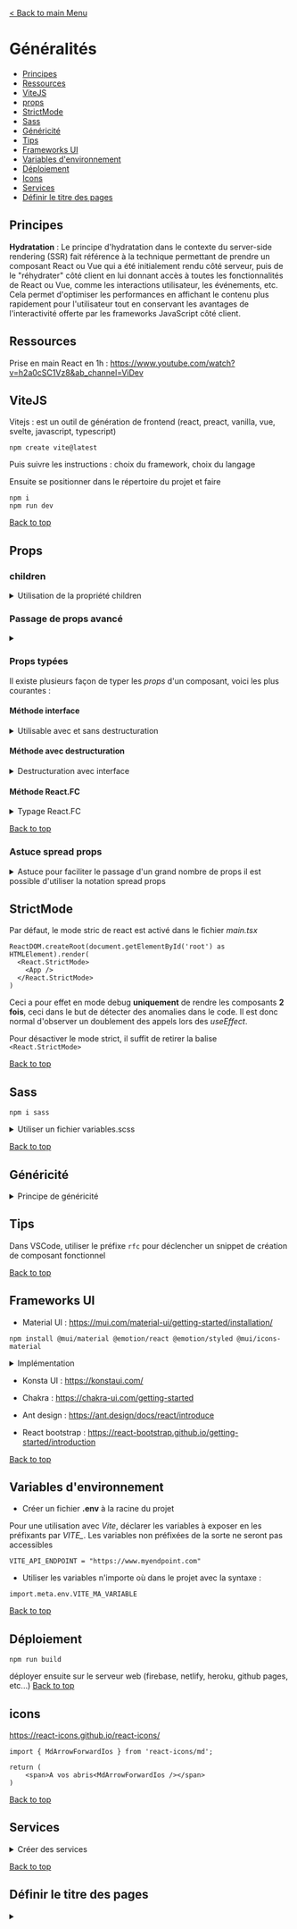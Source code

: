 [< Back to main Menu](https://github.com/gsoulie/react-resources/blob/master/react-presentation.md)    

# Généralités

* [Principes](#principes)     
* [Ressources](#ressources)     
* [ViteJS](#vitejs)    
* [props](#props)     
* [StrictMode](#strictmode)    
* [Sass](#sass)    
* [Généricité](#généricité)    
* [Tips](#tips)     
* [Frameworks UI](#frameworks-ui)     
* [Variables d'environnement](#variables-denvironnement)     
* [Déploiement](#déploiement)    
* [Icons](#icons)     
* [Services](#services)
* [Définir le titre des pages](#définir-le-titre-des-pages)      

## Principes

**Hydratation** : Le principe d'hydratation dans le contexte du server-side rendering (SSR) fait référence à la technique permettant de prendre un composant React ou Vue qui a été initialement rendu côté serveur, puis de le "réhydrater" côté client en lui donnant accès à toutes les fonctionnalités de React ou Vue, comme les interactions utilisateur, les événements, etc. Cela permet d'optimiser les performances en affichant le contenu plus rapidement pour l'utilisateur tout en conservant les avantages de l'interactivité offerte par les frameworks JavaScript côté client.

## Ressources

Prise en main React en 1h : https://www.youtube.com/watch?v=h2a0cSC1Vz8&ab_channel=ViDev     

## ViteJS

Vitejs : est un outil de génération de frontend (react, preact, vanilla, vue, svelte, javascript, typescript)

````npm create vite@latest ````

Puis suivre les instructions : choix du framework, choix du langage

Ensuite se positionner dans le répertoire du projet et faire 

````
npm i
npm run dev
````

[Back to top](#généralités)      

## Props

### children

<details>
	<summary>Utilisation de la propriété children</summary>
	
La propriété *children* est un mot clé destiné à une propriété spéciale de react. Cette props peut être assimilée à du slot de transclusion un peu à la manière de *<ng-content>* en angular

Cela permet de passer du contenu complexe en paramètre d'un composant 

*App.tsx*
````tsx
<Hello name='Guillaume'>
	<span style={{ color: 'red' }}>Bonjour Typescript</span>
</Hello>
````

*Hello.tsx*
````tsx
import { PropsWithChildren } from 'react';
	
type HelloProps = PropsWithChildren<{
  name: string
}>;
export const Hello = ({name, children}: HelloProps) => {
  return (
    <div>
      <b>{name}</b> : { children }
    </div>
  )
}  
````

*Ecriture alternative*

*Hello.tsx*
````tsx	
type HelloProps = { name: string };
export const Hello = ({name, children}: PropsWithChildren<HelloProps>) => {
  ...
}  
````

boucle for

````
<ul>
	{todos.map((todo, i) => (
		<li key={i}>{ todo }</li>
	))}
</ul>
````
[Back to top](#généralités)      

</details>
  
### Passage de props avancé

<details>
	<summary></summary>
	
Par exemple on souhaite créer un composant *<CustomButton>* dont le but est de surcharger le bouton standard html

*CustomButton.tsx*
````tsx
export const CustomButton = ({ children, ...props}) => {
	return (
		<button className="btn" {...props}>
			{ children }
		</button>
	)
};
````

**Analyse** le passage de props avec ````{ children, ...props}```` permet de pouvoir appilquer à notre bouton custom toutes les propriétés ajoutées
depuis le parent ````<CustomButton type="submit">````. Ce qui veut dire que dans ce cas on pourra appliquer à notre bouton custom la propriété ````type=submit```` directement
comme s'il s'agissait d'un vrai élément html ````<button>````

*App.tsx*
````tsx
<CustomButton type="submit">Submit button</CustomButton>
````
	
**Autre exemple**

*Soit le code suivant*
````typescript
function OrderList() {
 return <Order id="1" username="john" item="pizza" price="$17.40" />
}
````
	
*Peut être simplifié de la manière suivante :*
````typescript
function OrderList() {
  const order = {
    id: 1,
    username: 'john',
    item: 'pizza',
    price: '$17.40'
  }

  return <Order {...order} />
}
````

[Back to top](#généralités)    

</details>
	
### Props typées

Il existe plusieurs façon de typer les *props* d'un composant, voici les plus courantes :

#### Méthode interface

<details>
	<summary>Utilisable avec et sans destructuration</summary>

````tsx
export interface IProps {
  product: Product,
  user: User
}

export const ProductTile = ({product, user}: IProps) => { return ( <h1>{ product.title }</h1> }
````

</details>

#### Méthode avec destructuration

<details>
	<summary>Destructuration avec interface</summary>
 
````tsx
export interface Concept {
  title: string;
  image: string;
  description: string;
}
// ...
<Tile key={c.title} concept={c} />

// composant enfant : 
export const Tile = ({ concept }: { concept: Concept }) => {
  return (
    <div>
      <img src={concept.image} />
      <h2>{concept.title}</h2>
      <p>{concept.description}</p>
    </div>
  );
};
````
</details>

#### Méthode React.FC

<details>
	<summary>Typage React.FC</summary>
	
La méthode avec ````React.FC```` utilise ````PropsWithChildren```` de manière transparente

````tsx
export interface Props {
  product: Product
}

export const ProductTile: React.FC<Props> = (props) => {
	return (
		<>
			<h1>{ props.product.title }</h1>
		</>
	)
}
````

**Autre exemple**

````typescript
export const NewUser: React.FC<{onAddUser: (name: string) => void }> = (props) => {
	const userNameRef = useRef<HTMLInputElement>(null);
	
	const submitHandler = (e: React.FormEvent) {
		e.preventDefault();	
		const value = userNameRef.current?.value;

		props.onAddUser(value);
	}
	
	return (
		<form onSubmit={submitHandler}>
			<input id="username" ref={userNameRef} />
		...
	)
}
````

</details>

[Back to top](#généralités)    
	
### Astuce spread props

<details>
	<summary>Astuce pour faciliter le passage d'un grand nombre de props il est possible d'utiliser la notation spread props</summary>	

Afin d'éviter ceci : 

````tsx
const data = {
	id: 23,
	age: 35,
	name: 'Jen',
	bio: 'My name is Jen'
}

<User id={data.id} name={data.name} age={data.age} bio={data.bio}/>
````

préférer l'écriture suivante :

````tsx
const data = {
	id: 23,
	age: 35,
	name: 'Jen',
	bio: 'My name is Jen'
}

<User {...data} />
````
[Back to top](#généralités)    

</details>
	
## StrictMode

Par défaut, le mode stric de react est activé dans le fichier *main.tsx*

````tsx
ReactDOM.createRoot(document.getElementById('root') as HTMLElement).render(
  <React.StrictMode>
    <App />
  </React.StrictMode>
)
````

Ceci a pour effet en mode debug **uniquement** de rendre les composants **2 fois**, ceci dans le but de détecter des anomalies dans le code. Il est donc normal d'observer un doublement des appels lors des *useEffect*.

Pour désactiver le mode strict, il suffit de retirer la balise ````<React.StrictMode>````
  
[Back to top](#généralités)      

## Sass

````npm i sass````

<details>
	<summary>Utiliser un fichier variables.scss</summary>

 **Créer un fichier variables.scss**

````css
:root {
  --color-primary: #0070f3;
  --color-primary-hover: #097cff;
  --box-shadow: 0 4px 14px 0 rgb(0 118 255 / 39%)
}
````

**Importer le fichier dans le global.scss**
	
````css
@import './variables.scss';
	
.btn {
	background-color: var(--color-primary);	
}
````

</details>

[Back to top](#généralités)      

## Généricité

<details>
	<summary>Principe de généricité</summary>
	
Pour rendre un composant générique au maximum, on met un maximum de paramètres dans les props

*Parent.tsx*
````tsx
<Fruit
	fruitInfo={fruit}
	actionClick={() => handleDelete(fruit.id)} />
	
<Fruit
	fruitInfo={fruit}
	actionClick={() => handleOpenDetail(fruit.id)} />
	
````

*Enfant.tsx*
````tsx
export const Fruit = ({fruitInfo, actionClick) => {
	return(
		<li>
			{fruitInfo } <button onClick={actionClick}>Click me</button>
		</li>
	)
	
}
````

De cette manière, depuis le parent on peut définir n'importe quelle action sur le click sans avoir à modifier le traitement dans le composant enfant.

On pourrait faire de même avec la valeur *fruitInfo* pour gérer autre chose que des fruits

[Back to top](#généralités)      

</details>

## Tips

Dans VSCode, utiliser le préfixe ````rfc```` pour déclencher un snippet de création de composant fonctionnel
	
[Back to top](#généralités)    
	
## Frameworks UI

* Material UI : https://mui.com/material-ui/getting-started/installation/
	
````
npm install @mui/material @emotion/react @emotion/styled @mui/icons-material
````

<details>
	<summary>Implémentation</summary>

# Material UI

## Installation et configuration

````
npm install @mui/material @emotion/react @emotion/styled @mui/icons-material
````

Material UI est une librairie mobile-first. Pour s'assurer que ce soit bien le cas, rajouter la ligne suivante 
dans les meta-tags de la balise <head>

````html
<meta name="viewport" content="initial-scale=1, width=device-width" />
```` 

## Theme

[Theming](https://mui.com/material-ui/customization/theme-components/)     


## Customisation composant

### Customisation unitaire

[MUI customisation](https://mui.com/material-ui/customization/how-to-customize/)     

La propriété ````sx```` permet de modifier le style d'un composant de manière unitaire.

````typescript
<Slider
  defaultValue={30}
  sx={{
    width: 300,
    color: 'success.main',
  }}
/>
````

**Identification des styles MUI**

Dans la console chrome developer, on peut identifier les éléments de style MUI avec le format suivant

Mui[Component name]-[name of the slot]

par exemple ````span.MuiSlider-thumb````

### Surcharger le style d'un composant

````css
.Button {
  color: black;
}

/* Increase the specificity */
.Button:disabled {
  color: white;
}

.MenuItem {
  color: black;
}

/* Increase the specificity */
.MenuItem.Mui-selected {
  color: blue;
}
````

````html
<Button disabled className="Button">
<MenuItem selected className="MenuItem">
````
 
</details>
	
* Konsta UI : https://konstaui.com/
	
* Chakra : https://chakra-ui.com/getting-started     
* Ant design : https://ant.design/docs/react/introduce     
* React bootstrap : https://react-bootstrap.github.io/getting-started/introduction     


[Back to top](#généralités)    
	
## Variables d'environnement

* Créer un fichier **.env** à la racine du projet

Pour une utilisation avec *Vite*, déclarer les variables à exposer en les préfixants par *VITE_*. Les variables non préfixées de la sorte ne seront pas accessibles
	
````
VITE_API_ENDPOINT = "https://www.myendpoint.com"
````

* Utiliser les variables n'importe où dans le projet avec la syntaxe :
````
import.meta.env.VITE_MA_VARIABLE
````

[Back to top](#généralités)    
	
## Déploiement
	
````
npm run build
````
	
déployer ensuite sur le serveur web (firebase, netlify, heroku, github pages, etc...)
[Back to top](#généralités)    
	
## icons

https://react-icons.github.io/react-icons/
	
````
import { MdArrowForwardIos } from 'react-icons/md';

return (
	<span>A vos abris<MdArrowForwardIos /></span>
)
````

[Back to top](#généralités)    
	
## Services

 <details>
	 <summary>Créer des services</summary>

  ````typescript
import { SelectedColor, COLORS } from './../enum/colors.enum';
class ColorHelper {
  constructor() { }

  fetchColors = (): SelectedColor[] => {

    const colorSet: SelectedColor[] = COLORS.map((c) => ({
      color: c,
      selected: false,
    }));

    return colorSet;
  }
}
export default new ColorHelper();
	
// Appel
import colorHelper from "../../shared/hooks/color-helper.service";

export const Player = () => {
  const [colors, setColor] = useState<SelectedColor[]>(
    colorHelper.fetchColors()
  );
}
````

</details>

[Back to top](#généralités)    

## Définir le titre des pages

<details>
	<summary></summary>

Custom hook

*useDocumentTitle.tsx*
````typescript
import { useEffect, useState } from "react";

const useDocumentTitle = (title: string) => {
  const [document_title, setDocumentTitle] = useState(title);
  useEffect(() => {
    document.title = document_title;
  }, [document_title]);

  return [document_title, setDocumentTitle];
};

export { useDocumentTitle };

````

*App.tsx*
````typescript
export const MainBoard = () => {
  const [document_title, setDocumentTitle] = useDocumentTitle("Accueil");
}
````

</details>
	
